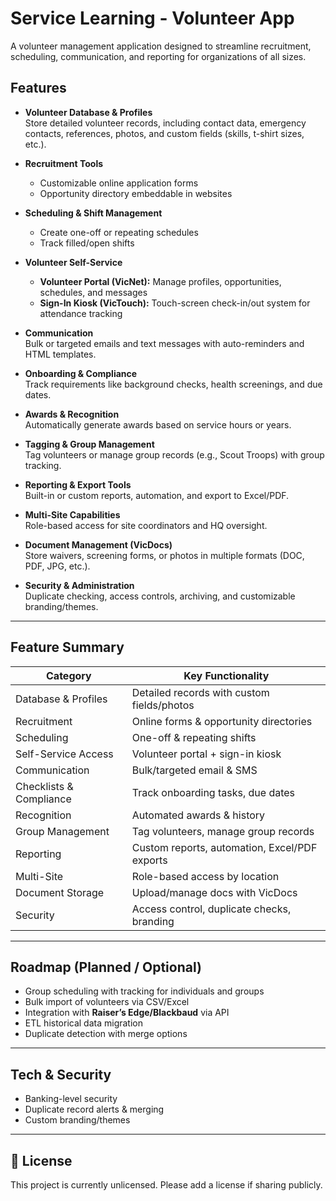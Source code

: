 # Service Learning - Volunteer App

A volunteer management application designed to streamline recruitment, scheduling, communication, and reporting for organizations of all sizes.  

##  Features

- **Volunteer Database & Profiles**  
  Store detailed volunteer records, including contact data, emergency contacts, references, photos, and custom fields (skills, t-shirt sizes, etc.).

- **Recruitment Tools**  
  - Customizable online application forms  
  - Opportunity directory embeddable in websites  

- **Scheduling & Shift Management**  
  - Create one-off or repeating schedules  
  - Track filled/open shifts  

- **Volunteer Self-Service**  
  - **Volunteer Portal (VicNet):** Manage profiles, opportunities, schedules, and messages  
  - **Sign-In Kiosk (VicTouch):** Touch-screen check-in/out system for attendance tracking  

- **Communication**  
  Bulk or targeted emails and text messages with auto-reminders and HTML templates.  

- **Onboarding & Compliance**  
  Track requirements like background checks, health screenings, and due dates.  

- **Awards & Recognition**  
  Automatically generate awards based on service hours or years.  

- **Tagging & Group Management**  
  Tag volunteers or manage group records (e.g., Scout Troops) with group tracking.  

- **Reporting & Export Tools**  
  Built-in or custom reports, automation, and export to Excel/PDF.  

- **Multi-Site Capabilities**  
  Role-based access for site coordinators and HQ oversight.  

- **Document Management (VicDocs)**  
  Store waivers, screening forms, or photos in multiple formats (DOC, PDF, JPG, etc.).  

- **Security & Administration**  
  Duplicate checking, access controls, archiving, and customizable branding/themes.  

---

##  Feature Summary

| Category             | Key Functionality |
|----------------------|-------------------|
| Database & Profiles  | Detailed records with custom fields/photos |
| Recruitment          | Online forms & opportunity directories |
| Scheduling           | One-off & repeating shifts |
| Self-Service Access  | Volunteer portal + sign-in kiosk |
| Communication        | Bulk/targeted email & SMS |
| Checklists & Compliance | Track onboarding tasks, due dates |
| Recognition          | Automated awards & history |
| Group Management     | Tag volunteers, manage group records |
| Reporting            | Custom reports, automation, Excel/PDF exports |
| Multi-Site           | Role-based access by location |
| Document Storage     | Upload/manage docs with VicDocs |
| Security             | Access control, duplicate checks, branding |

---

##  Roadmap (Planned / Optional)

- Group scheduling with tracking for individuals and groups  
- Bulk import of volunteers via CSV/Excel  
- Integration with **Raiser’s Edge/Blackbaud** via API  
- ETL historical data migration  
- Duplicate detection with merge options  

---

##  Tech & Security

- Banking-level security  
- Duplicate record alerts & merging  
- Custom branding/themes  

---

## 📌 License

This project is currently unlicensed. Please add a license if sharing publicly.
